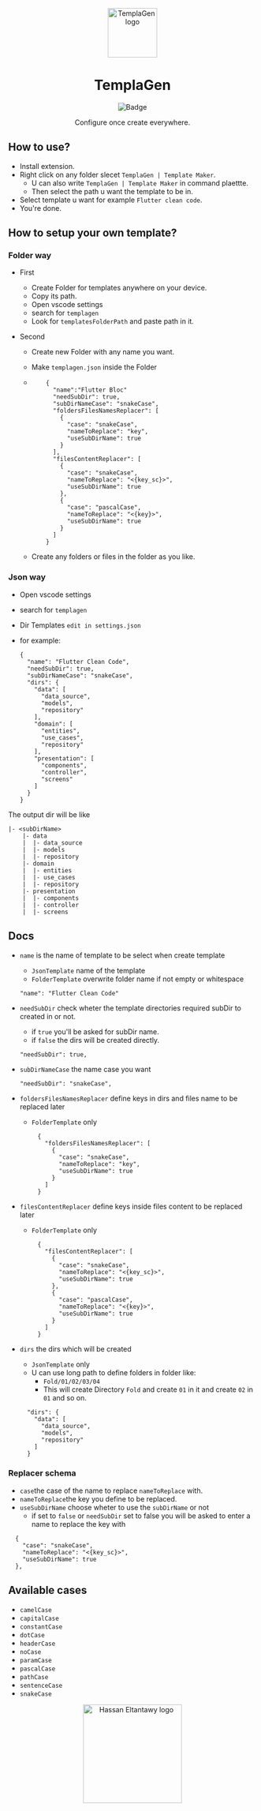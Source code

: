 <div align="center">

<img src="https://raw.githubusercontent.com/HasanEltantawy/TemplaGen/main/assets/icon.png" alt='TemplaGen logo' height=100/>

# TemplaGen

![Badge](https://img.shields.io/github/v/release/HasanEltantawy/TemplaGen)

Configure once create everywhere.

<div align="left">

## How to use?

- Install extension.
- Right click on any folder slecet `TemplaGen | Template Maker`.
  - U can also write `TemplaGen | Template Maker` in command plaettte.
  - Then select the path u want the template to be in.
- Select template u want for example `Flutter clean code`.
- You're done.

## How to setup your own template?

### Folder way

- First
  - Create Folder for templates anywhere on your device.
  - Copy its path.
  - Open vscode settings
  - search for `templagen`
  - Look for `templatesFolderPath` and paste path in it.
- Second

  - Create new Folder with any name you want.
  - Make `templagen.json` inside the Folder
  - ```
        {
          "name":"Flutter Bloc"
          "needSubDir": true,
          "subDirNameCase": "snakeCase",
          "foldersFilesNamesReplacer": [
            {
              "case": "snakeCase",
              "nameToReplace": "key",
              "useSubDirName": true
            }
          ],
          "filesContentReplacer": [
            {
              "case": "snakeCase",
              "nameToReplace": "<{key_sc}>",
              "useSubDirName": true
            },
            {
              "case": "pascalCase",
              "nameToReplace": "<{key}>",
              "useSubDirName": true
            }
          ]
        }

    ```

  - Create any folders or files in the folder as you like.

### Json way

- Open vscode settings
- search for `templagen`
- Dir Templates `edit in settings.json`
- for example:

  ```
  {
    "name": "Flutter Clean Code",
    "needSubDir": true,
    "subDirNameCase": "snakeCase",
    "dirs": {
      "data": [
        "data_source",
        "models",
        "repository"
      ],
      "domain": [
        "entities",
        "use_cases",
        "repository"
      ],
      "presentation": [
        "components",
        "controller",
        "screens"
      ]
    }
  }
  ```

The output dir will be like

```
|- <subDirName>
    |- data
    |  |- data_source
    |  |- models
    |  |- repository
    |- domain
    |  |- entities
    |  |- use_cases
    |  |- repository
    |- presentation
    |  |- components
    |  |- controller
    |  |- screens
```

## Docs

- `name` is the name of template to be select when create template

  - `JsonTemplate` name of the template
  - `FolderTemplate` overwrite folder name if not empty or whitespace

  ```
  "name": "Flutter Clean Code"
  ```

- `needSubDir` check wheter the template directories required subDir to created in or not.

  - if `true` you'll be asked for subDir name.
  - if `false` the dirs will be created directly.

  ```
  "needSubDir": true,

  ```

- `subDirNameCase` the name case you want

  ```
  "needSubDir": "snakeCase",
  ```

- `foldersFilesNamesReplacer` define keys in dirs and files name to be replaced later

  - `FolderTemplate` only

  ```
       {
         "foldersFilesNamesReplacer": [
           {
             "case": "snakeCase",
             "nameToReplace": "key",
             "useSubDirName": true
           }
         ]
       }

  ```

- `filesContentReplacer` define keys inside files content to be replaced later

  - `FolderTemplate` only

  ```
       {
         "filesContentReplacer": [
           {
             "case": "snakeCase",
             "nameToReplace": "<{key_sc}>",
             "useSubDirName": true
           },
           {
             "case": "pascalCase",
             "nameToReplace": "<{key}>",
             "useSubDirName": true
           }
         ]
       }

  ```

- `dirs` the dirs which will be created

  - `JsonTemplate` only
  - U can use long path to define folders in folder like:
    - `Fold/01/02/03/04`
    - This will create Directory `Fold` and create `01` in it and create `02` in `01` and so on.

  ```
    "dirs": {
      "data": [
        "data_source",
        "models",
        "repository"
      ]
    }
  ```

### Replacer schema

- `case`the case of the name to replace `nameToReplace` with.
- `nameToReplace`the key you define to be replaced.
- `useSubDirName` choose wheter to use the `subDirName` or not
  - if set to `false` or `needSubDir` set to false you will be asked to enter a name to replace the key with

```
  {
    "case": "snakeCase",
    "nameToReplace": "<{key_sc}>",
    "useSubDirName": true
  },
```

## Available cases

- `camelCase`
- `capitalCase`
- `constantCase`
- `dotCase`
- `headerCase`
- `noCase`
- `paramCase`
- `pascalCase`
- `pathCase`
- `sentenceCase`
- `snakeCase`

<div align="center">

<img src="https://raw.githubusercontent.com/HasanEltantawy/TemplaGen/main/assets/7t.png" alt='Hassan Eltantawy logo' width="200"/>
